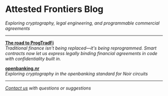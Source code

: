 # Attested Frontiers Blog

*Exploring cryptography, legal engineering, and programmable commercial agreements*

---

**[The road to ProgTradFi](./progtradfi)**  
*Traditional finance isn't being replaced—it's being reprogrammed. Smart contracts now let us express legally binding financial agreements in code with confidentiality built in.*

**[openbanking.nr](./openbanking.nr)**  
*Exploring cryptography in the openbanking standard for Noir circuits*

---

*[Contact us](mailto:contact@attestedfrontiers.xyz) with questions or suggestions*